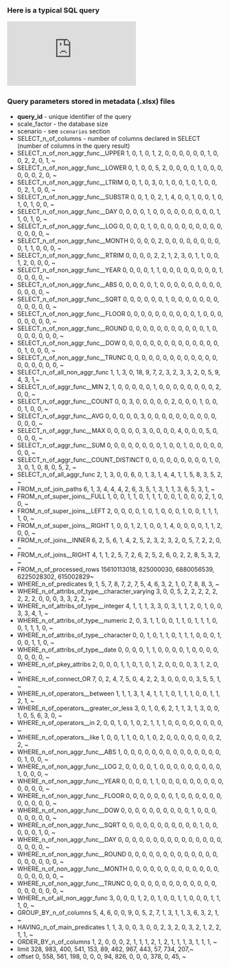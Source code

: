 ### Here is a typical SQL query
![PostgreSQL](https://github.com/marinfotache/SQL-Queries-for-TPC-H/blob/main/_query_template/Q2311052230000015.pdf)


### Query parameters stored in metadata (.xlsx) files
* __query_id__ - unique identifier of the query                                      
* scale_factor - the database size                                 
* scenario - see `scenarios` section                                     
* SELECT_n_of_columns - number of columns declared in SELECT (number of columns in the query result)                         
* SELECT_n_of_non_aggr_func__UPPER              <dbl> 1, 0, 1, 0, 1, 2, 0, 0, 0, 0, 0, 0, 1, 0, 0, 2, 2, 0, 1, ~
* SELECT_n_of_non_aggr_func__LOWER              <dbl> 0, 1, 0, 0, 5, 2, 0, 0, 0, 0, 1, 0, 0, 0, 0, 0, 0, 2, 0, ~
* SELECT_n_of_non_aggr_func__LTRIM              <dbl> 0, 0, 1, 0, 3, 0, 1, 0, 0, 1, 0, 1, 0, 0, 0, 2, 1, 0, 0, ~
* SELECT_n_of_non_aggr_func__SUBSTR             <dbl> 0, 0, 1, 0, 2, 1, 4, 0, 0, 1, 0, 0, 1, 0, 1, 0, 1, 0, 0, ~
* SELECT_n_of_non_aggr_func__DAY                <dbl> 0, 0, 0, 0, 1, 0, 0, 0, 0, 0, 0, 0, 0, 0, 1, 1, 0, 1, 0, ~
* SELECT_n_of_non_aggr_func__LOG                <dbl> 0, 0, 0, 0, 1, 0, 0, 0, 0, 0, 0, 0, 0, 0, 0, 0, 0, 0, 0, ~
* SELECT_n_of_non_aggr_func__MONTH              <dbl> 0, 0, 0, 0, 2, 0, 0, 0, 0, 0, 0, 0, 0, 0, 1, 1, 0, 0, 0, ~
* SELECT_n_of_non_aggr_func__RTRIM              <dbl> 0, 0, 0, 0, 2, 2, 1, 2, 3, 0, 1, 1, 0, 0, 1, 2, 0, 0, 0, ~
* SELECT_n_of_non_aggr_func__YEAR               <dbl> 0, 0, 0, 0, 1, 1, 0, 0, 0, 0, 0, 0, 0, 0, 1, 0, 0, 0, 0, ~
* SELECT_n_of_non_aggr_func__ABS                <dbl> 0, 0, 0, 0, 0, 1, 0, 0, 0, 0, 0, 0, 0, 0, 0, 0, 0, 0, 0, ~
* SELECT_n_of_non_aggr_func__SQRT               <dbl> 0, 0, 0, 0, 0, 0, 1, 0, 0, 0, 0, 0, 0, 0, 0, 0, 0, 0, 0, ~
* SELECT_n_of_non_aggr_func__FLOOR              <dbl> 0, 0, 0, 0, 0, 0, 0, 0, 0, 0, 1, 0, 0, 0, 0, 0, 0, 0, 0, ~
* SELECT_n_of_non_aggr_func__ROUND              <dbl> 0, 0, 0, 0, 0, 0, 0, 0, 0, 0, 0, 1, 0, 0, 0, 0, 0, 0, 0, ~
* SELECT_n_of_non_aggr_func__DOW                <dbl> 0, 0, 0, 0, 0, 0, 0, 0, 0, 0, 0, 0, 0, 0, 0, 1, 0, 0, 0, ~
* SELECT_n_of_non_aggr_func__TRUNC              <dbl> 0, 0, 0, 0, 0, 0, 0, 0, 0, 0, 0, 0, 0, 0, 0, 0, 0, 0, 0, ~
* SELECT_n_of_all_non_aggr_func                 <dbl> 1, 1, 3, 0, 18, 9, 7, 2, 3, 2, 3, 3, 2, 0, 5, 9, 4, 3, 1,~
* SELECT_n_of_aggr_func__MIN                    <dbl> 2, 1, 0, 0, 0, 0, 0, 1, 0, 0, 0, 0, 0, 0, 0, 0, 2, 0, 0, ~
* SELECT_n_of_aggr_func__COUNT                  <dbl> 0, 0, 3, 0, 0, 0, 0, 0, 2, 0, 0, 0, 1, 0, 0, 0, 1, 0, 0, ~
* SELECT_n_of_aggr_func__AVG                    <dbl> 0, 0, 0, 0, 0, 3, 0, 0, 0, 0, 0, 0, 0, 0, 0, 0, 0, 0, 0, ~
* SELECT_n_of_aggr_func__MAX                    <dbl> 0, 0, 0, 0, 0, 3, 0, 0, 0, 0, 4, 0, 0, 0, 5, 0, 0, 0, 0, ~
* SELECT_n_of_aggr_func__SUM                    <dbl> 0, 0, 0, 0, 0, 0, 0, 0, 1, 0, 0, 1, 0, 0, 0, 0, 0, 0, 0, ~
* SELECT_n_of_aggr_func__COUNT_DISTINCT         <dbl> 0, 0, 0, 0, 0, 0, 0, 0, 0, 1, 0, 3, 0, 1, 0, 8, 0, 5, 2, ~
* SELECT_n_of_all_aggr_func                     <dbl> 2, 1, 3, 0, 0, 6, 0, 1, 3, 1, 4, 4, 1, 1, 5, 8, 3, 5, 2, ~
* FROM_n_of_join_paths                          <dbl> 6, 1, 3, 4, 4, 4, 2, 6, 3, 5, 1, 3, 1, 1, 3, 6, 5, 3, 1, ~
* FROM_n_of_super_joins__FULL                   <dbl> 1, 0, 0, 1, 1, 0, 1, 1, 1, 0, 0, 1, 0, 0, 0, 2, 1, 0, 0, ~
* FROM_n_of_super_joins__LEFT                   <dbl> 2, 0, 0, 0, 0, 1, 0, 1, 0, 0, 0, 1, 0, 0, 1, 1, 1, 1, 0, ~
* FROM_n_of_super_joins__RIGHT                  <dbl> 1, 0, 0, 1, 2, 1, 0, 0, 1, 4, 0, 0, 0, 0, 1, 1, 2, 0, 0, ~
* FROM_n_of_joins__INNER                        <dbl> 6, 2, 5, 6, 1, 4, 2, 5, 2, 3, 2, 3, 2, 0, 5, 7, 2, 2, 0, ~
* FROM_n_of_joins__RIGHT                        <dbl> 4, 1, 1, 2, 5, 7, 2, 6, 2, 5, 2, 6, 0, 2, 2, 8, 5, 3, 2, ~
* FROM_n_of_processed_rows                      <dbl> 15610113018, 825000030, 6880056539, 6225028302, 615002829~
* WHERE_n_of_predicates                         <dbl> 9, 1, 5, 7, 8, 7, 2, 7, 5, 4, 6, 3, 2, 1, 0, 7, 8, 8, 3, ~
* WHERE_n_of_attribs_of_type__character_varying <dbl> 3, 0, 0, 5, 2, 2, 2, 2, 2, 2, 2, 2, 0, 0, 0, 3, 3, 2, 2, ~
* WHERE_n_of_attribs_of_type__integer           <dbl> 4, 1, 1, 1, 3, 3, 0, 3, 1, 1, 2, 0, 1, 0, 0, 3, 3, 4, 1, ~
* WHERE_n_of_attribs_of_type__numeric           <dbl> 2, 0, 3, 1, 1, 0, 0, 1, 1, 0, 1, 1, 1, 0, 0, 1, 1, 1, 0, ~
* WHERE_n_of_attribs_of_type__character         <dbl> 0, 0, 1, 0, 1, 1, 0, 1, 1, 1, 0, 0, 0, 1, 0, 0, 1, 1, 0, ~
* WHERE_n_of_attribs_of_type__date              <dbl> 0, 0, 0, 0, 1, 1, 0, 0, 0, 0, 1, 0, 0, 0, 0, 0, 0, 0, 0, ~
* WHERE_n_of_pkey_attribs                       <dbl> 2, 0, 0, 0, 1, 1, 0, 1, 0, 1, 2, 0, 0, 0, 0, 3, 1, 2, 0, ~
* WHERE_n_of_connect_OR                         <dbl> 7, 0, 2, 4, 7, 5, 0, 4, 2, 2, 3, 0, 0, 0, 0, 3, 5, 5, 1, ~
* WHERE_n_of_operators__between                 <dbl> 1, 1, 1, 3, 1, 4, 1, 1, 1, 0, 1, 1, 1, 0, 0, 1, 1, 2, 1, ~
* WHERE_n_of_operators__greater_or_less         <dbl> 3, 0, 1, 0, 6, 2, 1, 1, 3, 1, 3, 0, 0, 1, 0, 5, 6, 3, 0, ~
* WHERE_n_of_operators__in                      <dbl> 2, 0, 0, 1, 0, 1, 0, 2, 1, 1, 1, 0, 0, 0, 0, 0, 0, 0, 0, ~
* WHERE_n_of_operators__like                    <dbl> 1, 0, 0, 1, 1, 0, 0, 1, 0, 2, 0, 0, 0, 0, 0, 0, 0, 2, 2, ~
* WHERE_n_of_non_aggr_func__ABS                 <dbl> 1, 0, 0, 0, 0, 0, 0, 0, 0, 0, 0, 0, 0, 0, 0, 0, 1, 0, 0, ~
* WHERE_n_of_non_aggr_func__LOG                 <dbl> 2, 0, 0, 0, 0, 1, 0, 0, 0, 0, 0, 0, 0, 0, 0, 1, 0, 0, 0, ~
* WHERE_n_of_non_aggr_func__YEAR                <dbl> 0, 0, 0, 0, 1, 1, 0, 0, 0, 0, 0, 0, 0, 0, 0, 0, 0, 0, 0, ~
* WHERE_n_of_non_aggr_func__FLOOR               <dbl> 0, 0, 0, 0, 0, 0, 0, 1, 0, 0, 0, 0, 0, 0, 0, 0, 0, 0, 0, ~
* WHERE_n_of_non_aggr_func__DOW                 <dbl> 0, 0, 0, 0, 0, 0, 0, 0, 0, 0, 1, 0, 0, 0, 0, 0, 0, 0, 0, ~
* WHERE_n_of_non_aggr_func__SQRT                <dbl> 0, 0, 0, 0, 0, 0, 0, 0, 0, 0, 0, 1, 0, 0, 0, 0, 0, 1, 0, ~
* WHERE_n_of_non_aggr_func__DAY                 <dbl> 0, 0, 0, 0, 0, 0, 0, 0, 0, 0, 0, 0, 0, 0, 0, 0, 0, 0, 0, ~
* WHERE_n_of_non_aggr_func__ROUND               <dbl> 0, 0, 0, 0, 0, 0, 0, 0, 0, 0, 0, 0, 0, 0, 0, 0, 0, 0, 0, ~
* WHERE_n_of_non_aggr_func__MONTH               <dbl> 0, 0, 0, 0, 0, 0, 0, 0, 0, 0, 0, 0, 0, 0, 0, 0, 0, 0, 0, ~
* WHERE_n_of_non_aggr_func__TRUNC               <dbl> 0, 0, 0, 0, 0, 0, 0, 0, 0, 0, 0, 0, 0, 0, 0, 0, 0, 0, 0, ~
* WHERE_n_of_all_non_aggr_func                  <dbl> 3, 0, 0, 0, 1, 2, 0, 1, 0, 0, 1, 1, 0, 0, 0, 1, 1, 1, 0, ~
* GROUP_BY_n_of_columns                         <dbl> 5, 4, 6, 0, 0, 9, 0, 5, 2, 7, 1, 3, 1, 1, 3, 6, 3, 2, 1, ~
* HAVING_n_of_main_predicates                   <dbl> 1, 1, 3, 0, 0, 3, 0, 0, 2, 3, 2, 0, 3, 2, 1, 2, 2, 1, 1, ~
* ORDER_BY_n_of_columns                         <dbl> 1, 2, 0, 0, 0, 2, 1, 1, 1, 2, 1, 2, 1, 1, 1, 3, 1, 1, 1, ~
* limit                                         <dbl> 328, 983, 400, 541, 153, 89, 462, 967, 443, 57, 734, 207,~
* offset                                        <dbl> 0, 558, 561, 198, 0, 0, 0, 94, 826, 0, 0, 0, 378, 0, 45, ~
